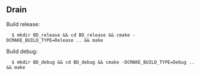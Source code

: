 ## Drain

Build release:

```
  $ mkdir BD_release && cd BD_release && cmake -DCMAKE_BUILD_TYPE=Release .. && make
```

Build debug:

```
  $ mkdir BD_debug && cd BD_debug && cmake -DCMAKE_BUILD_TYPE=Debug .. && make
```

